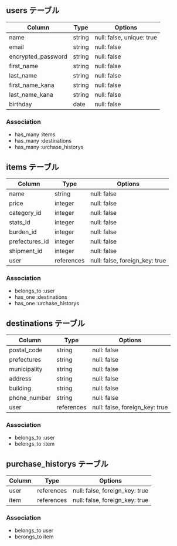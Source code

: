 ## users テーブル

|Column              |Type   |Options                  |
|--------------------|-------|-------------------------|
|name                |string |null: false, unique: true|
|email               |string |null: false              |
|encrypted_password  |string |null: false              |
|first_name          |string |null: false              |
|last_name           |string |null: false              |
|first_name_kana     |string |null: false              |
|last_name_kana      |string |null: false              |
|birthday            |date   |null: false              |

### Association

- has_many :items
- has_many :destinations
- has_many :urchase_historys

## items テーブル

|Column        |Type      |Options                       |
|--------------|----------|------------------------------|
|name          |string    |null: false                   |
|price         |integer   |null: false                   |
|category_id   |integer   |null: false                   |
|stats_id      |integer   |null: false                   |
|burden_id     |integer   |null: false                   |
|prefectures_id|integer   |null: false                   |
|shipment_id   |integer   |null: false                   |
|user          |references|null: false, foreign_key: true|

### Association

- belongs_to :user
- has_one :destinations
- has_one :urchase_historys

## destinations テーブル

|Column      |Type       |Options                      |
|------------|----------|------------------------------|
|postal_code |string    |null: false                   |
|prefectures |string    |null: false                   |
|municipality|string    |null: false                   |
|address     |string    |null: false                   |
|building    |string    |null: false                   |
|phone_number|string    |null: false                   |
|user        |references|null: false, foreign_key: true|

### Association

- belongs_to :user
- belongs_to :item

## purchase_historys テーブル

|Column|Type      |Options                       |
|------|----------|------------------------------|
|user  |references|null: false, foreign_key: true|
|item  |references|null: false, foreign_key: true|

### Association

- belongs_to user
- berongs_to item